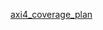 [axi4_coverage_plan](https://docs.google.com/spreadsheets/d/14JkUMhXq5lwDZ7B9a-l9KO25Tm3YDbDs8yb_4v6YGxo/edit?usp=sharing)
